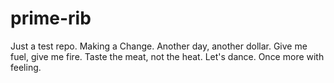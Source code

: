 prime-rib
=========

Just a test repo.
Making a Change.
Another day, another dollar.
Give me fuel, give me fire.
Taste the meat, not the heat.
Let's dance.
Once more with feeling.
